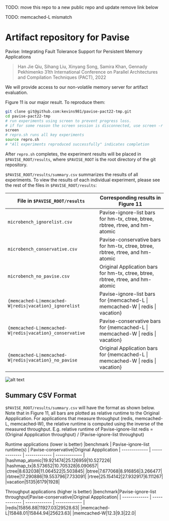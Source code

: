 TODO: move this repo to a new public repo and update remove link below

TODO: memcached-L mismatch
# Artifact repository for Pavise

Pavise: Integrating Fault Tolerance Support for Persistent Memory Applications

> Han Jie Qiu, Sihang Liu, Xinyang Song, Samira Khan, Gennady Pekhimenko
> 31th International Conference on Parallel Architectures and Compilation Techniques (PACT), 2022

We will provide access to our non-volatile memory server for artifact evaluation.

Figure 11 is our major result. To reproduce them:
```bash
git clone git@github.com:kevins981/pavise-pact22-tmp.git
cd pavise-pact22-tmp
# run experiments using screen to prevent progress loss.
# if for some reason the screen session is disconnected, use screen -r to reattach to the session
screen 
# repro.sh runs all key experiments
source repro.sh 
# "All experiments reproduced successfully" indicates completion
```
After `repro.sh` completes, the experiment results will be placed in `$PAVISE_ROOT/results`, where `$PAVISE_ROOT` is the root directory of the git repository.

`$PAVISE_ROOT/results/summary.csv` summarizes the results of all experiments. To view the results of each individual experiment, please see the rest of the files in `$PAVISE_ROOT/results`:

| File in `$PAVISE_ROOT/results`  | Corresponding results in Figure 11 |
| ------------- | ------------- |
| `microbench_ignorelist.csv`  | Pavise-ignore-list bars for hm-tx, ctree, btree, rbtree, rtree, and hm-atomic |
| `microbench_conservative.csv`  | Pavise-conservative bars for hm-tx, ctree, btree, rbtree, rtree, and hm-atomic  |
| `microbench_no_pavise.csv`  | Original Application bars for hm-tx, ctree, btree, rbtree, rtree, and hm-atomic |
| `{memcached-L\|memcached-W\|redis\|vacation}_ignorelist`  | Pavise-ignore-list bars for {memcached-L \| memcached-W \| redis \| vacation}|
| `{memcached-L\|memcached-W\|redis\|vacation}_conservative`  | Pavise-conservative bars for {memcached-L \| memcached-W \| redis \| vacation}|
| `{memcached-L\|memcached-W\|redis\|vacation}_no_pavise`  | Original Application bars for {memcached-L \| memcached-W \| redis \| vacation}|


![alt text](https://github.com/kevins981/pavise-pact22-tmp/blob/main/fig11.png)

## Summary CSV Format
`$PAVISE_ROOT/results/summary.csv` will have the format as shown below. Note that in Figure 11, all bars are plotted as relative runtime to the Original Appplication. 
For applications that measure throughput (redis, memcached-L, memcached-W), the relative runtime is computed using the inverse of the measured throughput. 
E.g. relative runtime of Pavise-ignore-list redis = (Original Appplication throughput) / (Pavise-ignore-list throughput)

Runtime applications (lower is better) 
|benchmark  | Pavise-ignore-list runtime(s) | Pavise-conservative|Original Appplication
| ------------- | ------------- | ------------- | ------------- |		
|hashmap_atomic|19.921474|25.126959|10.527226|
|hashmap_tx|8.573652|10.705328|6.090657|
|ctree|8.632038|11.064522|5.503845|
|btree|7.677068|8.916856|3.266477|
|rbtree|17.290886|19.553796|7.733091|
|rtree|25.154142|27.932917|6.111267|
|vacation|5135|6179|1928|

Throughput applications (higher is better)
|benchmark|Pavise-ignore-list throughput|Pavise-conservative|Original Appplication|
| ------------- | ------------- | ------------- | ------------- |		
|redis|15856.88|11927.03|29528.63|
|memcached-L|15848.01|15844.94|25623.63|
|memcached-W|12.3|9.3|22.0|


